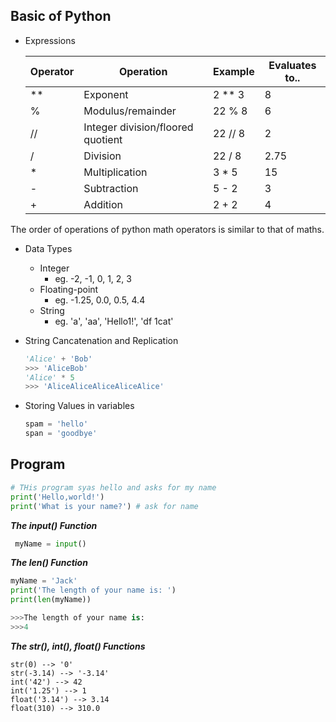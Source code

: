 ## Basic of Python

- Expressions 

  | Operator | Operation                         | Example  | Evaluates to.. |
  | -------- | --------------------------------- | -------- | -------------- |
  | **       | Exponent                          | 2  **  3 | 8              |
  | %        | Modulus/remainder                 | 22 % 8   | 6              |
  | //       | Integer division/floored quotient | 22 // 8  | 2              |
  | /        | Division                          | 22 / 8   | 2.75           |
  | *        | Multiplication                    | 3 * 5    | 15             |
  | -        | Subtraction                       | 5 - 2    | 3              |
  | +        | Addition                          | 2 + 2    | 4              |

  

The order of operations of python math operators is similar to that of maths.

- Data Types

  - Integer
    - eg. -2, -1, 0, 1, 2, 3
  - Floating-point
    - eg. -1.25, 0.0, 0.5, 4.4
  - String
    - eg. 'a', 'aa', 'Hello1!', 'df 1cat'

- String Cancatenation and Replication

  ```python
  'Alice' + 'Bob'
  >>> 'AliceBob'
  'Alice' * 5
  >>> 'AliceAliceAliceAliceAlice'
  ```

- Storing Values in variables

  ```python
  spam = 'hello'
  span = 'goodbye'
  ```

  

## Program

```python
# THis program syas hello and asks for my name	
print('Hello,world!')
print('What is your name?') # ask for name
```



***The input() Function***

```python
 myName = input()
```



***The len() Function***

```python
myName = 'Jack'
print('The length of your name is: ')
print(len(myName))

>>>The length of your name is:
>>>4
```



***The str(), int(), float() Functions***

```
str(0) --> '0'
str(-3.14) --> '-3.14'
int('42') --> 42
int('1.25') --> 1
float('3.14') --> 3.14
float(310) --> 310.0
```

